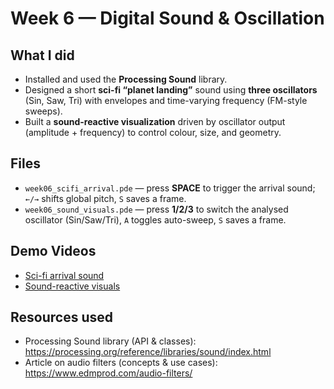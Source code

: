 # Week 6 — Digital Sound & Oscillation

## What I did
- Installed and used the **Processing Sound** library.
- Designed a short **sci-fi “planet landing”** sound using **three oscillators** (Sin, Saw, Tri) with envelopes and time-varying frequency (FM-style sweeps).
- Built a **sound-reactive visualization** driven by oscillator output (amplitude + frequency) to control colour, size, and geometry.

## Files
- `week06_scifi_arrival.pde` — press **SPACE** to trigger the arrival sound; `←/→` shifts global pitch, `S` saves a frame.
- `week06_sound_visuals.pde` — press **1/2/3** to switch the analysed oscillator (Sin/Saw/Tri), `A` toggles auto-sweep, `S` saves a frame.

## Demo Videos
- [Sci-fi arrival sound](./week6-Planet%20Landing%20sound.mp4)
- [Sound-reactive visuals](./week6-Sound-ReactiveVisualization.mp4)

## Resources used
- Processing Sound library (API & classes): https://processing.org/reference/libraries/sound/index.html
- Article on audio filters (concepts & use cases): https://www.edmprod.com/audio-filters/

